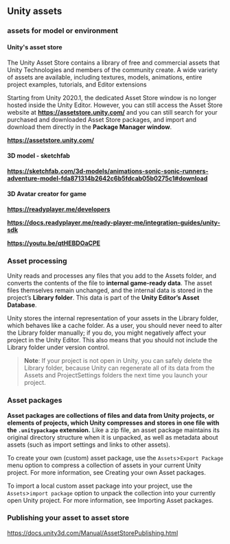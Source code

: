 ## Unity assets

### assets for model or environment

#### Unity's asset store
The Unity Asset Store contains a library of free and commercial assets that Unity Technologies and members of the community create. A wide variety of assets are available, including textures, models, animations, entire project examples, tutorials, and Editor extensions

Starting from Unity 2020.1, the dedicated Asset Store window is no longer hosted inside the Unity Editor. However, you can still access the Asset Store website at **https://assetstore.unity.com/** and you can still search for your purchased and downloaded Asset Store packages, and import and download them directly in the **Package Manager window**.

**https://assetstore.unity.com/**

#### 3D model - sketchfab
**https://sketchfab.com/3d-models/animations-sonic-sonic-runners-adventure-model-fda871314b2642c6b5fdcab05b0275c1#download**

#### 3D Avatar creator for game
**https://readyplayer.me/developers**

**https://docs.readyplayer.me/ready-player-me/integration-guides/unity-sdk**

**https://youtu.be/qtHEBDOaCPE**

### Asset processing
Unity reads and processes any files that you add to the Assets folder, and converts the contents of the file to **internal game-ready data**. The asset files themselves remain unchanged, and the internal data is stored in the project’s **Library folder**. This data is part of the **Unity Editor’s Asset Database**.

Unity stores the internal representation of your assets in the Library folder, which behaves like a cache folder. As a user, you should never need to alter the Library folder manually; if you do, you might negatively affect your project in the Unity Editor. This also means that you should not include the Library folder under version control.

> **Note**: If your project is not open in Unity, you can safely delete the Library folder, because Unity can regenerate all of its data from the Assets and ProjectSettings folders the next time you launch your project.


### Asset packages
**Asset packages are collections of files and data from Unity projects, or elements of projects, which Unity compresses and stores in one file with the `.unitypackage` extension.** Like a zip file, an asset package maintains its original directory structure when it is unpacked, as well as metadata about assets (such as import settings and links to other assets).

To create your own (custom) asset package, use the 
`Assets`>`Export Package` menu option to compress a collection of assets in your current Unity project. For more information, see Creating your own Asset packages.

To import a local custom asset package into your project, use the `Assets`>`import package` option to unpack the collection into your currently open Unity project. For more information, see Importing Asset packages.


### Publishing your asset to asset store
https://docs.unity3d.com/Manual/AssetStorePublishing.html

